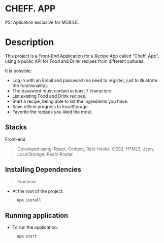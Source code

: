 # CHEFF. APP

PS: Aplication exclusive for MOBILE.

# Description

This project is a Front-End Application for a Recipe App called "Cheff. App", using a public API for Food and Drink recipes from different cultures.

It is possible:
- Log in with an Email and password (no need to register, just to illustrate the functionality).
- The password must contain at least 7 characters.
- List existing Food and Drink recipes.
- Start a recipe, being able to list the ingredients you have.
- Save offline progress to localStorage.
- Favorite the recipes you liked the most.

## Stacks

Front-end:
> Developed using: React, Context, Ract Hooks, CSS3, HTML5, Json, LocalStorage, React Router.


## Installing Dependencies

> Frontend
* At the root of the project:

  ```bash
    npm install
  ``` 
## Running application

* To run the application:

  ```
    npm start
  ```